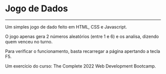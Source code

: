 # Jogo de Dados
---

Um simples jogo de dado feito em HTML, CSS e Javascript. 

O jogo apenas gera 2 números aleatórios (entre 1 e 6) e os analisa, dizendo quem venceu no turno.

Para verificar o funcionamento, basta recarregar a página apertando a tecla F5. 

Um exercício do curso: The Complete 2022 Web Development Bootcamp.
